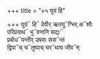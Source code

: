 +++
title = "०५ यूयं हि"

+++
यूयं᳓ हि᳓ देवीर् ऋतयु᳓ग्भिर् अ᳓श्वैः  
परिप्रयाथ᳓ भु᳓वनानि सद्यः᳓  
प्रबोध᳓यन्तीर् उषसः सस᳓न्तं  
द्विपा᳓च् च᳓तुष्पाच् चर᳓थाय जीव᳓म्